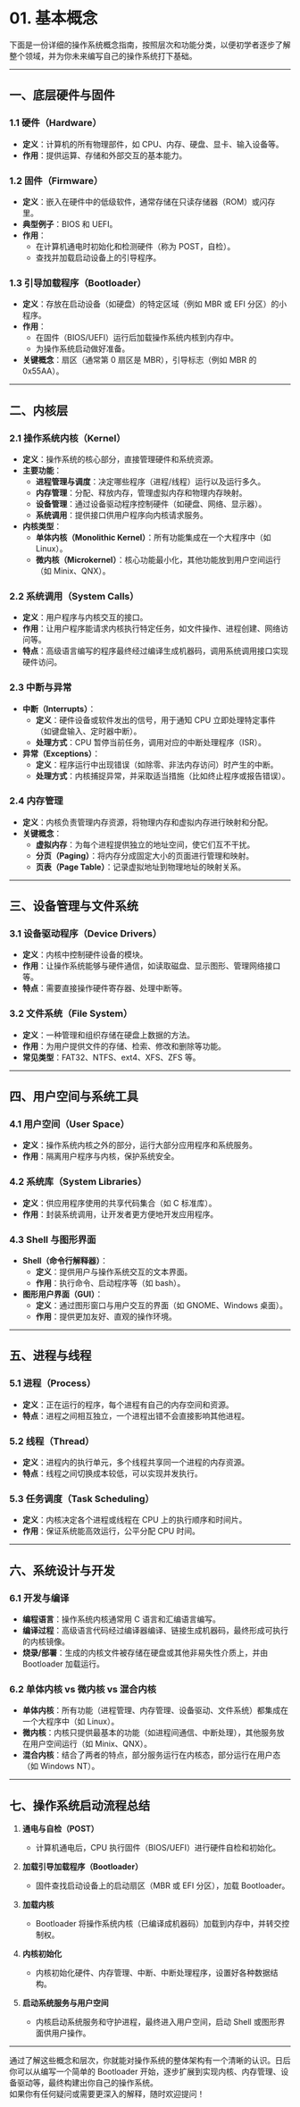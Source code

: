 # 01. 基本概念
下面是一份详细的操作系统概念指南，按照层次和功能分类，以便初学者逐步了解整个领域，并为你未来编写自己的操作系统打下基础。

---

## **一、底层硬件与固件**

### 1.1 硬件（Hardware）
- **定义**：计算机的所有物理部件，如 CPU、内存、硬盘、显卡、输入设备等。
- **作用**：提供运算、存储和外部交互的基本能力。

### 1.2 固件（Firmware）
- **定义**：嵌入在硬件中的低级软件，通常存储在只读存储器（ROM）或闪存里。
- **典型例子**：BIOS 和 UEFI。
- **作用**：
  - 在计算机通电时初始化和检测硬件（称为 POST，自检）。
  - 查找并加载启动设备上的引导程序。

### 1.3 引导加载程序（Bootloader）
- **定义**：存放在启动设备（如硬盘）的特定区域（例如 MBR 或 EFI 分区）的小程序。
- **作用**：
  - 在固件（BIOS/UEFI）运行后加载操作系统内核到内存中。
  - 为操作系统启动做好准备。
- **关键概念**：扇区（通常第 0 扇区是 MBR），引导标志（例如 MBR 的 0x55AA）。

---

## **二、内核层**

### 2.1 操作系统内核（Kernel）
- **定义**：操作系统的核心部分，直接管理硬件和系统资源。
- **主要功能**：
  - **进程管理与调度**：决定哪些程序（进程/线程）运行以及运行多久。
  - **内存管理**：分配、释放内存，管理虚拟内存和物理内存映射。
  - **设备管理**：通过设备驱动程序控制硬件（如硬盘、网络、显示器）。
  - **系统调用**：提供接口供用户程序向内核请求服务。
- **内核类型**：
  - **单体内核（Monolithic Kernel）**：所有功能集成在一个大程序中（如 Linux）。
  - **微内核（Microkernel）**：核心功能最小化，其他功能放到用户空间运行（如 Minix、QNX）。

### 2.2 系统调用（System Calls）
- **定义**：用户程序与内核交互的接口。
- **作用**：让用户程序能请求内核执行特定任务，如文件操作、进程创建、网络访问等。
- **特点**：高级语言编写的程序最终经过编译生成机器码，调用系统调用接口实现硬件访问。

### 2.3 中断与异常
- **中断（Interrupts）**：
  - **定义**：硬件设备或软件发出的信号，用于通知 CPU 立即处理特定事件（如键盘输入、定时器中断）。
  - **处理方式**：CPU 暂停当前任务，调用对应的中断处理程序（ISR）。
- **异常（Exceptions）**：
  - **定义**：程序运行中出现错误（如除零、非法内存访问）时产生的中断。
  - **处理方式**：内核捕捉异常，并采取适当措施（比如终止程序或报告错误）。

### 2.4 内存管理
- **定义**：内核负责管理内存资源，将物理内存和虚拟内存进行映射和分配。
- **关键概念**：
  - **虚拟内存**：为每个进程提供独立的地址空间，使它们互不干扰。
  - **分页（Paging）**：将内存分成固定大小的页面进行管理和映射。
  - **页表（Page Table）**：记录虚拟地址到物理地址的映射关系。

---

## **三、设备管理与文件系统**

### 3.1 设备驱动程序（Device Drivers）
- **定义**：内核中控制硬件设备的模块。
- **作用**：让操作系统能够与硬件通信，如读取磁盘、显示图形、管理网络接口等。
- **特点**：需要直接操作硬件寄存器、处理中断等。

### 3.2 文件系统（File System）
- **定义**：一种管理和组织存储在硬盘上数据的方法。
- **作用**：为用户提供文件的存储、检索、修改和删除等功能。
- **常见类型**：FAT32、NTFS、ext4、XFS、ZFS 等。

---

## **四、用户空间与系统工具**

### 4.1 用户空间（User Space）
- **定义**：操作系统内核之外的部分，运行大部分应用程序和系统服务。
- **作用**：隔离用户程序与内核，保护系统安全。

### 4.2 系统库（System Libraries）
- **定义**：供应用程序使用的共享代码集合（如 C 标准库）。
- **作用**：封装系统调用，让开发者更方便地开发应用程序。

### 4.3 Shell 与图形界面
- **Shell（命令行解释器）**：
  - **定义**：提供用户与操作系统交互的文本界面。
  - **作用**：执行命令、启动程序等（如 bash）。
- **图形用户界面（GUI）**：
  - **定义**：通过图形窗口与用户交互的界面（如 GNOME、Windows 桌面）。
  - **作用**：提供更加友好、直观的操作环境。

---

## **五、进程与线程**

### 5.1 进程（Process）
- **定义**：正在运行的程序，每个进程有自己的内存空间和资源。
- **特点**：进程之间相互独立，一个进程出错不会直接影响其他进程。

### 5.2 线程（Thread）
- **定义**：进程内的执行单元，多个线程共享同一个进程的内存资源。
- **特点**：线程之间切换成本较低，可以实现并发执行。

### 5.3 任务调度（Task Scheduling）
- **定义**：内核决定各个进程或线程在 CPU 上的执行顺序和时间片。
- **作用**：保证系统能高效运行，公平分配 CPU 时间。

---

## **六、系统设计与开发**

### 6.1 开发与编译
- **编程语言**：操作系统内核通常用 C 语言和汇编语言编写。  
- **编译过程**：高级语言代码经过编译器编译、链接生成机器码，最终形成可执行的内核镜像。
- **烧录/部署**：生成的内核文件被存储在硬盘或其他非易失性介质上，并由 Bootloader 加载运行。

### 6.2 单体内核 vs 微内核 vs 混合内核
- **单体内核**：所有功能（进程管理、内存管理、设备驱动、文件系统）都集成在一个大程序中（如 Linux）。  
- **微内核**：内核只提供最基本的功能（如进程间通信、中断处理），其他服务放在用户空间运行（如 Minix、QNX）。  
- **混合内核**：结合了两者的特点，部分服务运行在内核态，部分运行在用户态（如 Windows NT）。

---

## **七、操作系统启动流程总结**

1. **通电与自检（POST）**  
   - 计算机通电后，CPU 执行固件（BIOS/UEFI）进行硬件自检和初始化。

2. **加载引导加载程序（Bootloader）**  
   - 固件查找启动设备上的启动扇区（MBR 或 EFI 分区），加载 Bootloader。

3. **加载内核**  
   - Bootloader 将操作系统内核（已编译成机器码）加载到内存中，并转交控制权。

4. **内核初始化**  
   - 内核初始化硬件、内存管理、中断、中断处理程序，设置好各种数据结构。

5. **启动系统服务与用户空间**  
   - 内核启动系统服务和守护进程，最终进入用户空间，启动 Shell 或图形界面供用户操作。

---

通过了解这些概念和层次，你就能对操作系统的整体架构有一个清晰的认识。日后你可以从编写一个简单的 Bootloader 开始，逐步扩展到实现内核、内存管理、设备驱动等，最终构建出你自己的操作系统。  
如果你有任何疑问或需要更深入的解释，随时欢迎提问！